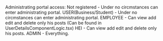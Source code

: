 Administrating portal access:
Not registered - Under no circmstances can enter administrating portal.
USER(Business/Student) - Under no circmstances can enter administrating portal.
EMPLOYEE - Can view add edit and delete only his posts (Can be found in UserDetailsComponentLogic.tsx)
HEI - Can view add edit and delete only his posts.
ADMIN - Everything.